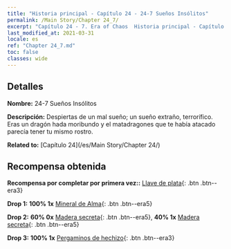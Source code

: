 ```yaml
---
title: "Historia principal - Capítulo 24 - 24-7 Sueños Insólitos"
permalink: /Main Story/Chapter 24_7/
excerpt: "Capítulo 24 - 7. Era of Chaos  Historia principal - Capítulo 24_7. 24-7 Sueños Insólitos"
last_modified_at: 2021-03-31
locale: es
ref: "Chapter 24_7.md"
toc: false
classes: wide
---
```


## Detalles

 **Nombre:** 24-7 Sueños Insólitos

 **Descripción:** Despiertas de un mal sueño; un sueño extraño, terrorífico. Eras un dragón hada moribundo y el matadragones que te había atacado parecía tener tu mismo rostro.

 **Related to:** [Capítulo 24](/es/Main Story/Chapter 24/)

## Recompensa obtenida

 **Recompensa por completar por primera vez::** [Llave de plata](/es/Items/con_693/){: .btn .btn--era3}

 **Drop 1:** **100% 1x** [Mineral de Alma](/es/Items/mat_82/){: .btn .btn--era5}

 **Drop 2:** **60% 0x** [Madera secreta](/es/Items/mat_76/){: .btn .btn--era5}, **40% 1x** [Madera secreta](/es/Items/mat_76/){: .btn .btn--era5}

 **Drop 3:** **100% 1x** [Pergaminos de hechizo](/es/Items/con_694/){: .btn .btn--era3}

